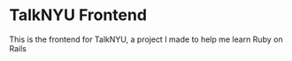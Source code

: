 # TalkNYU Frontend

This is the frontend for TalkNYU, a project I made to help me learn Ruby on Rails